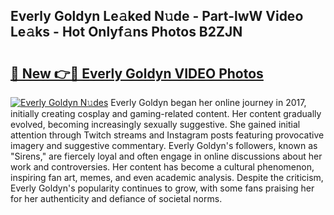 ## Everly Goldyn Le𝚊ked N𝚞de - Part-lwW Video Le𝚊ks - Hot Onlyf𝚊ns Photos B2ZJN

# <h2><a href="http://ac36177.deff.icu/?id=Everly+Goldyn">🔗 New 👉🔴 Everly Goldyn VIDEO Photos</a></h2>

[![Everly Goldyn N𝚞des](https://i.imgur.com/rIISA9y.gif)](http://ac36177.deff.icu/?id=Everly+Goldyn)
Everly Goldyn began her online journey in 2017, initially creating cosplay and gaming-related content. Her content gradually evolved, becoming increasingly sexually suggestive. She gained initial attention through Twitch streams and Instagram posts featuring provocative imagery and suggestive commentary. Everly Goldyn's followers, known as "Sirens," are fiercely loyal and often engage in online discussions about her work and controversies. Her content has become a cultural phenomenon, inspiring fan art, memes, and even academic analysis. Despite the criticism, Everly Goldyn's popularity continues to grow, with some fans praising her for her authenticity and defiance of societal norms.
